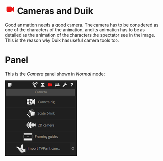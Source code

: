 # ![Camera Icon](img\duik-icons\camera-icon-r.png) Cameras and Duik

Good animation needs a good camera. The camera has to be considered as one of the characters of the animation, and its animation has to be as detailed as the animation of the characters the spectator see in the image.  
This is the reason why Duik has useful camera tools too.

# Panel

This is the *Camera* panel shown in *Normal* mode:  

![camera panel](img\duik-screenshots\S-Camera\Camera-panel.PNG)
